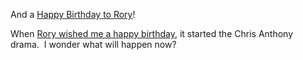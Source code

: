 And a [Happy Birthday to
Rory](http://neopoleon.com/blog/posts/11682.aspx)!

When [Rory wished me a happy
birthday](http://neopoleon.com/blog/posts/4259.aspx), it started the
Chris Anthony drama.  I wonder what will happen now?
